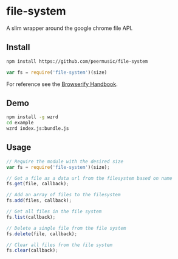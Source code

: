 # file-system

A slim wrapper around the google chrome file API.


## Install

```sh
npm install https://github.com/peermusic/file-system
```

```js
var fs = require('file-system')(size)
```

For reference see the [Browserify Handbook](https://github.com/substack/browserify-handbook#how-node_modules-works).


## Demo

```sh
npm install -g wzrd
cd example
wzrd index.js:bundle.js
```


## Usage

```js
// Require the module with the desired size
var fs = require('file-system')(size);

// Get a file as a data url from the filesystem based on name
fs.get(file, callback);

// Add an array of files to the filesystem
fs.add(files, callback);

// Get all files in the file system
fs.list(callback);

// Delete a single file from the file system
fs.delete(file, callback);

// Clear all files from the file system
fs.clear(callback);
```

